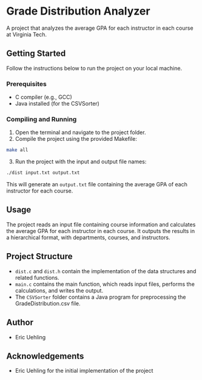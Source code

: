 # Grade Distribution Analyzer

A project that analyzes the average GPA for each instructor in each course at Virginia Tech.

## Getting Started

Follow the instructions below to run the project on your local machine.

### Prerequisites

- C compiler (e.g., GCC)
- Java installed (for the CSVSorter)

### Compiling and Running

1. Open the terminal and navigate to the project folder.
2. Compile the project using the provided Makefile:

```bash
make all
```

3. Run the project with the input and output file names:

```bash
./dist input.txt output.txt
```

This will generate an `output.txt` file containing the average GPA of each instructor for each course.

## Usage

The project reads an input file containing course information and calculates the average GPA for each instructor in each course. It outputs the results in a hierarchical format, with departments, courses, and instructors.

## Project Structure

- `dist.c` and `dist.h` contain the implementation of the data structures and related functions.
- `main.c` contains the main function, which reads input files, performs the calculations, and writes the output.
- The `CSVSorter` folder contains a Java program for preprocessing the GradeDistribution.csv file.

## Author

- Eric Uehling

## Acknowledgements

- Eric Uehling for the initial implementation of the project

